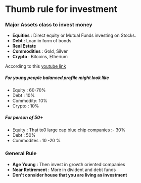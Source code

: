 # Thumb rule for investment

### Major Assets class to invest money
- **Equities** :  Direct equity or Mutual Funds investing on Stocks.
- **Debt** : Loan in form of bonds
- **Real Estate**
- **Commodities** : Gold, Silver
- **Crypto** : Bitcoins, Etherium

According to this [youtube link](https://www.youtube.com/watch?v=1ktVglH2xk4&ab_channel=AkshatShrivastava) 

##### For young people balanced profile might look like
- Equity : 60-70%
- Debt : 10%
- Commodity: 10%
- Crypto : 10%

##### For person of 50+
- Equity : That to0 large cap blue chip companies :- 30%
- Debt : 50%
- Commodites : 10 -20 %


### General Rule
- **Age Young** :  Then invest in growth oriented companies
- **Near Retirement** : More in divident and debt funds
- **Don't consider house that you are living as investment**





